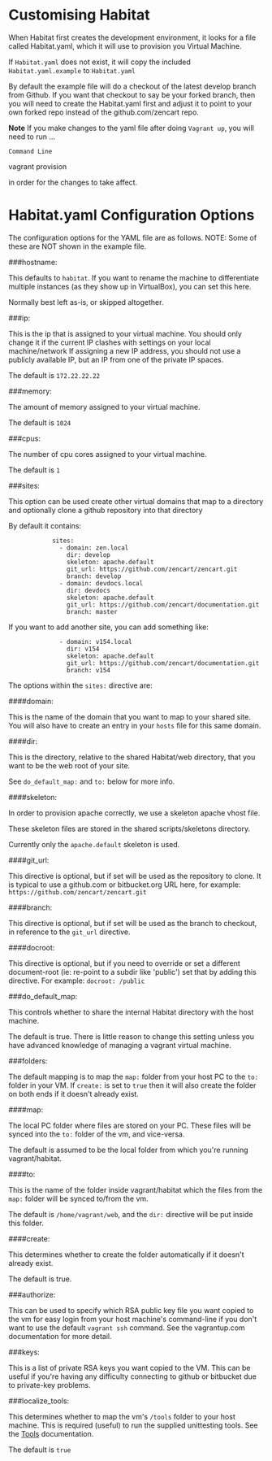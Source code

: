 Customising Habitat
===========

When Habitat first creates the development environment, it looks for a file called Habitat.yaml, which it will use to provision you Virtual Machine.

If `Habitat.yaml` does not exist, it will copy the included `Habitat.yaml.example` to `Habitat.yaml`

By default the example file will do a checkout of the latest develop branch from Github. If you want that checkout to say be your forked branch, then you will need to create the Habitat.yaml first and adjust it to point to your own forked repo instead of the github.com/zencart repo.

**Note** If you make changes to the yaml file after doing `Vagrant up`, you will need to run ...
>
`Command Line`  
>
vagrant provision

in order for the changes to take affect.


Habitat.yaml Configuration Options
==================================

The configuration options for the YAML file are as follows. NOTE: Some of these are NOT shown in the example file.

###hostname:

This defaults to `habitat`. If you want to rename the machine to differentiate multiple instances (as they show up in VirtualBox), you can set this here.

Normally best left as-is, or skipped altogether.

###ip:

This is the ip that is assigned to your virtual machine. You should only change it if the current IP clashes with settings on your local machine/network
If assigning a new IP address, you should not use a publicly available IP, but an IP from one of the private IP spaces.

The default is `172.22.22.22`

###memory:

The amount of memory assigned to your virtual machine.

The default is `1024`

###cpus:

The number of cpu cores assigned to your virtual machine.

The default is `1`


###sites:

This option can be used create other virtual domains that map to a directory and optionally clone a github repository into that directory

By default it contains:

                sites:
                  - domain: zen.local
                    dir: develop
                    skeleton: apache.default
                    git_url: https://github.com/zencart/zencart.git
                    branch: develop
                  - domain: devdocs.local
                    dir: devdocs
                    skeleton: apache.default
                    git_url: https://github.com/zencart/documentation.git
                    branch: master
              

If you want to add another site, you can add something like:

                  - domain: v154.local
                    dir: v154
                    skeleton: apache.default
                    git_url: https://github.com/zencart/documentation.git
                    branch: v154
            

The options within the `sites:` directive are:

####domain:

This is the name of the domain that you want to map to your shared site. You will also have to create an entry in your `hosts` file for this same domain.

####dir:

This is the directory, relative to the shared Habitat/web directory, that you want to be the web root of your site.

See `do_default_map:` and `to:` below for more info.

####skeleton:

In order to provision apache correctly, we use a skeleton apache vhost file.

These skeleton files are stored in the shared scripts/skeletons directory.

Currently only the `apache.default` skeleton is used.

####git_url:

This directive is optional, but if set will be used as the repository to clone. It is typical to use a github.com or bitbucket.org URL here, for example: `https://github.com/zencart/zencart.git`

####branch:

This directive is optional, but if set will be used as the branch to checkout, in reference to the `git_url` directive.

####docroot:

This directive is optional, but if you need to override or set a different document-root (ie: re-point to a subdir like 'public') set that by adding this directive. For example: `docroot: /public`

###do_default\_map:

This controls whether to share the internal Habitat directory with the host machine.

The default is true. There is little reason to change this setting unless you have advanced knowledge of managing a vagrant virtual machine.

###folders:

The default mapping is to map the `map:` folder from your host PC to the `to:` folder in your VM. If `create:` is set to `true` then it will also create the folder on both ends if it doesn't already exist.

####map:

The local PC folder where files are stored on your PC. These files will be synced into the `to:` folder of the vm, and vice-versa.

The default is assumed to be the local folder from which you're running vagrant/habitat.

####to:

This is the name of the folder inside vagrant/habitat which the files from the `map:` folder will be synced to/from the vm.

The default is `/home/vagrant/web`, and the `dir:` directive will be put inside this folder.

####create:

This determines whether to create the folder automatically if it doesn't already exist.  

The default is true.


###authorize:

This can be used to specify which RSA public key file you want copied to the vm for easy login from your host machine's command-line if you don't want to use the default `vagrant ssh` command. See the vagrantup.com documentation for more detail.

###keys:

This is a list of private RSA keys you want copied to the VM. This can be useful if you're having any difficulty connecting to github or bitbucket due to private-key problems. 

###localize_tools:

This determines whether to map the vm's `/tools` folder to your host machine. This is required (useful) to run the supplied unittesting tools. See the [Tools](dev-tools.md) documentation.

The default is `true`

